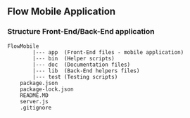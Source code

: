 ## Flow Mobile Application

### Structure Front-End/Back-End application

```
FlowMobile
        |--- app  (Front-End files - mobile application)
        |--- bin  (Helper scripts)
        |--- doc  (Documentation files)
        |--- lib  (Back-End helpers files)
        |--- test (Testing scripts)
    package.json
    package-lock.json
    README.MD
    server.js
    .gitignore
```